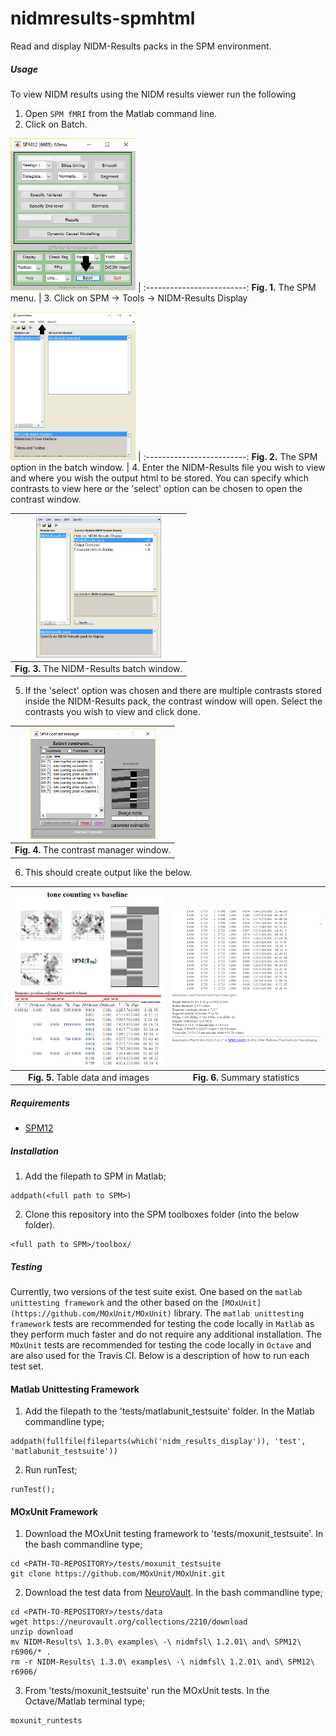 # nidmresults-spmhtml

Read and display NIDM-Results packs in the SPM environment.

##### Usage
To view NIDM results using the NIDM results viewer run the following

1. Open `SPM fMRI` from the Matlab command line.
1. Click on Batch.

<img src="Doc/examplemenu1.png" width="200">  |
:-------------------------:
 **Fig. 1.** The SPM menu. |
3. Click on SPM -> Tools -> NIDM-Results Display

<img src="Doc/examplemenu2.png" width="200">  |
:-------------------------:
 **Fig. 2.** The SPM option in the batch window. |
4. Enter the NIDM-Results file you wish to view and where you wish the output html to be stored. You can specify which contrasts to view here or the 'select' option can be chosen to open the contrast window.

<img src="Doc/example_batch.png" width="200"> |  
:-------------------------:|
 **Fig. 3.** The NIDM-Results batch window. |
5. If the 'select' option was chosen and there are multiple contrasts stored inside the NIDM-Results pack, the contrast window will open. Select the contrasts you wish to view and click done. 

<img src="Doc/example_conMan.png" width="200"> |
:-------------------------:|
 **Fig. 4.** The contrast manager window. |
6. This should create output like the below.

<img src="Doc/example1.png" width="300">            |  <img src="Doc/example2.png" width="300">
:-------------------------:|:-------------------------:
 **Fig. 5.** Table data and images  |  **Fig. 6.** Summary statistics

##### Requirements

- [SPM12](http://www.fil.ion.ucl.ac.uk/spm/software/spm12/)

##### Installation

1. Add the filepath to SPM in Matlab;

 ```
 addpath(<full path to SPM>)
 ```
2. Clone this repository into the SPM toolboxes folder (into the below folder).
 ```
 <full path to SPM>/toolbox/
 ``` 

##### Testing

Currently, two versions of the test suite exist. One based on the `matlab unittesting framework` and the other based on the `[MOxUnit](https://github.com/MOxUnit/MOxUnit)` library. The `matlab unittesting framework` tests are recommended for testing the code locally in `Matlab` as they perform much faster and do not require any additional installation. The `MOxUnit` tests are recommended for testing the code locally in `Octave` and are also used for the Travis CI. Below is a description of how to run each test set.

#### Matlab Unittesting Framework

1. Add the filepath to the 'tests/matlabunit_testsuite' folder. In the Matlab commandline type;

 ```
addpath(fullfile(fileparts(which('nidm_results_display')), 'test', 'matlabunit_testsuite'))
 ```
2. Run runTest;

 ```
 runTest();
 ```
 
 #### MOxUnit Framework
 
 1. Download the MOxUnit testing framework to 'tests/moxunit_testsuite'. In the bash commandline type;
 
  ```
cd <PATH-TO-REPOSITORY>/tests/moxunit_testsuite
git clone https://github.com/MOxUnit/MOxUnit.git
  ```
 2. Download the test data from [NeuroVault](https://neurovault.org/). In the bash commandline type;

  ```
cd <PATH-TO-REPOSITORY>/tests/data
wget https://neurovault.org/collections/2210/download
unzip download
mv NIDM-Results\ 1.3.0\ examples\ -\ nidmfsl\ 1.2.01\ and\ SPM12\ r6906/* .
rm -r NIDM-Results\ 1.3.0\ examples\ -\ nidmfsl\ 1.2.01\ and\ SPM12\ r6906/
  ```
 3. From 'tests/moxunit_testsuite' run the MOxUnit tests. In the Octave/Matlab terminal type;

  ```
  moxunit_runtests
  ```
